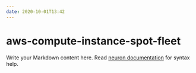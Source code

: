 ```yaml
---
date: 2020-10-01T13:42
---
```


# aws-compute-instance-spot-fleet

Write your Markdown content here. Read [neuron documentation](https://neuron.zettel.page/2011404.html) for syntax help.

